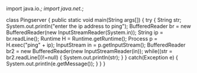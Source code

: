 import java.io.*;
import java.net.*;

class Pingserver 
{
  public static void main(String args[])
  {
    try 
    {
      String str;
      System.out.println("enter the ip address to ping");
      BufferedReader br = new BufferedReader(new InputStreamReader(System.in));
      String ip = br.readLine();
      Runtime H = Runtime.getRuntime();
      Process p = H.exec("ping" + ip);
      InputStream in = p.getInputStream();
      BufferedReader br2 = new BufferedReader(new InputStreamReader(in));
      while((str = br2.readLine())!=null)
      {
        System.out.println(str);
      }
     }
     catch(Exception e)
     {
        System.out.println(e.getMessage());
     }
  }
}
